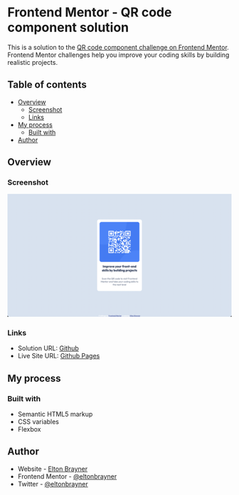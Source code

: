 # Frontend Mentor - QR code component solution

This is a solution to the [QR code component challenge on Frontend Mentor](https://www.frontendmentor.io/challenges/qr-code-component-iux_sIO_H). Frontend Mentor challenges help you improve your coding skills by building realistic projects.

## Table of contents

- [Overview](#overview)
  - [Screenshot](#screenshot)
  - [Links](#links)
- [My process](#my-process)
  - [Built with](#built-with)
- [Author](#author)

## Overview

### Screenshot

![](./screenshot.png)

### Links

- Solution URL: [Github](https://github.com/eltonbrayner/qr-code-component-main)
- Live Site URL: [Github Pages](https://eltonbrayner.github.io/qr-code-component-main/)

## My process

### Built with

- Semantic HTML5 markup
- CSS variables
- Flexbox

## Author

- Website - [Elton Brayner](https://www.eltonbrayner.com)
- Frontend Mentor - [@eltonbrayner](https://www.frontendmentor.io/profile/eltonbrayner)
- Twitter - [@eltonbrayner](https://www.twitter.com/eltonbrayner)
